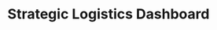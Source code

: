 ---
layout: article
title: Strategic Logistics Dashboard
description: 
  - This template provides a complete overview of the most important key figures in warehouse logistics. Keep an eye on KPIs such as delivery reliability, complaint rate, tonnage, or throughput. Due to the simple visualization, reasons for complaints are easily visible and problems can be directly addressed.
lang: en
weight: 2500
isDraft: false
ref: Strategic-Logistics-Board
category:
  - Recommended
  - Logistics
  - Warehouse
  - KPI
image: Strategic-Logistics-Board-en.png
image_thumbnail: Strategic-Logistics-Board-en_thumbnail.png
download: Strategic-Logistics-Board-en.pbmx
overview_description:
overview_benefits:
overview_data_sources:
---